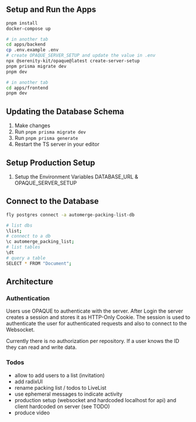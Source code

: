 ## Setup and Run the Apps

```sh
pnpm install
docker-compose up
```

```sh
# in another tab
cd apps/backend
cp .env.example .env
# create OPAQUE_SERVER_SETUP and update the value in .env
npx @serenity-kit/opaque@latest create-server-setup
pnpm prisma migrate dev
pnpm dev
```

```sh
# in another tab
cd apps/frontend
pnpm dev
```

## Updating the Database Schema

1. Make changes
2. Run `pnpm prisma migrate dev`
3. Run `pnpm prisma generate`
4. Restart the TS server in your editor

## Setup Production Setup

1. Setup the Environment Variables DATABASE_URL & OPAQUE_SERVER_SETUP

## Connect to the Database

```sh
fly postgres connect -a automerge-packing-list-db
```

```sh
# list dbs
\list;
# connect to a db
\c automerge_packing_list;
# list tables
\dt
# query a table
SELECT * FROM "Document";
```

## Architecture

### Authentication

Users use OPAQUE to authenticate with the server. After Login the server creates a session and stores it as HTTP-Only Cookie. The session is used to authenticate the user for authenticated requests and also to connect to the Websocket.

Currently there is no authorization per repository. If a user knows the ID they can read and write data.

### Todos

- allow to add users to a list (invitation)
- add radixUI
- rename packing list / todos to LiveList
- use ephemeral messages to indicate activity
- production setup (websocket and hardcoded localhost for api) and client hardcoded on server (see TODO)
- produce video
